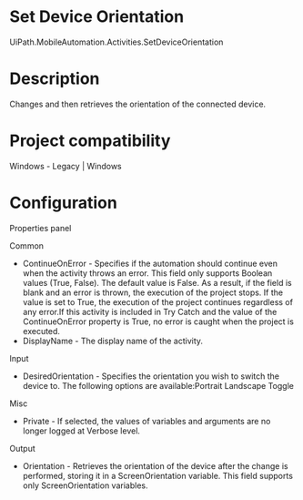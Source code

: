 ﻿# Set Device Orientation

UiPath.MobileAutomation.Activities.SetDeviceOrientation

# Description

Changes and then retrieves the orientation of the connected device.

# Project compatibility

Windows - Legacy | Windows

# Configuration

Properties panel

Common

* ContinueOnError - Specifies if the automation should continue even when the activity throws an error. This field only supports Boolean values (True, False). The default value is False. As a result, if the field is blank and an error is thrown, the execution of the project stops. If the value is set to True, the execution of the project continues regardless of any error.If this activity is included in Try Catch and the value of the ContinueOnError property is True, no error is caught when the project is executed.
* DisplayName - The display name of the activity.

Input

* DesiredOrientation - Specifies the orientation you wish to switch the device to. The following options are available:Portrait Landscape Toggle

Misc

* Private - If selected, the values of variables and arguments are no longer logged at Verbose level.

Output

* Orientation - Retrieves the orientation of the device after the change is performed, storing it in a ScreenOrientation variable. This field supports only ScreenOrientation variables.

